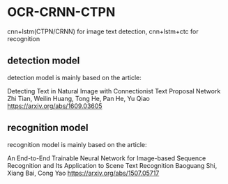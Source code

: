 # OCR-CRNN-CTPN
cnn+lstm(CTPN/CRNN) for image text detection, cnn+lstm+ctc for recognition


## detection model

detection model is mainly based on the article:

Detecting Text in Natural Image with Connectionist Text Proposal Network
Zhi Tian, Weilin Huang, Tong He, Pan He, Yu Qiao
https://arxiv.org/abs/1609.03605


## recognition model

recognition model is mainly based on the article:

An End-to-End Trainable Neural Network for Image-based Sequence Recognition and Its Application to Scene Text Recognition
Baoguang Shi, Xiang Bai, Cong Yao
https://arxiv.org/abs/1507.05717



